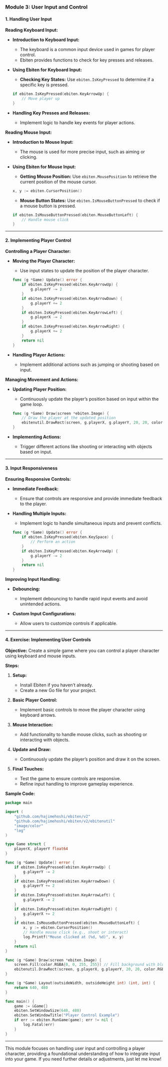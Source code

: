 ### **Module 3: User Input and Control**

#### **1. Handling User Input**

**Reading Keyboard Input:**
- **Introduction to Keyboard Input:**
  - The keyboard is a common input device used in games for player control.
  - Ebiten provides functions to check for key presses and releases.

- **Using Ebiten for Keyboard Input:**
  - **Checking Key States:** Use `ebiten.IsKeyPressed` to determine if a specific key is pressed.

  ```go
  if ebiten.IsKeyPressed(ebiten.KeyArrowUp) {
      // Move player up
  }
  ```

- **Handling Key Presses and Releases:**
  - Implement logic to handle key events for player actions.

**Reading Mouse Input:**
- **Introduction to Mouse Input:**
  - The mouse is used for more precise input, such as aiming or clicking.

- **Using Ebiten for Mouse Input:**
  - **Getting Mouse Position:** Use `ebiten.MousePosition` to retrieve the current position of the mouse cursor.

  ```go
  x, y := ebiten.CursorPosition()
  ```

  - **Mouse Button States:** Use `ebiten.IsMouseButtonPressed` to check if a mouse button is pressed.

  ```go
  if ebiten.IsMouseButtonPressed(ebiten.MouseButtonLeft) {
      // Handle mouse click
  }
  ```

---

#### **2. Implementing Player Control**

**Controlling a Player Character:**
- **Moving the Player Character:**
  - Use input states to update the position of the player character.

  ```go
  func (g *Game) Update() error {
      if ebiten.IsKeyPressed(ebiten.KeyArrowUp) {
          g.playerY -= 2
      }
      if ebiten.IsKeyPressed(ebiten.KeyArrowDown) {
          g.playerY += 2
      }
      if ebiten.IsKeyPressed(ebiten.KeyArrowLeft) {
          g.playerX -= 2
      }
      if ebiten.IsKeyPressed(ebiten.KeyArrowRight) {
          g.playerX += 2
      }
      return nil
  }
  ```

- **Handling Player Actions:**
  - Implement additional actions such as jumping or shooting based on input.

**Managing Movement and Actions:**
- **Updating Player Position:**
  - Continuously update the player’s position based on input within the game loop.

  ```go
  func (g *Game) Draw(screen *ebiten.Image) {
      // Draw the player at the updated position
      ebitenutil.DrawRect(screen, g.playerX, g.playerY, 20, 20, color.RGBA{255, 0, 0, 255})
  }
  ```

- **Implementing Actions:**
  - Trigger different actions like shooting or interacting with objects based on input.

---

#### **3. Input Responsiveness**

**Ensuring Responsive Controls:**
- **Immediate Feedback:**
  - Ensure that controls are responsive and provide immediate feedback to the player.

- **Handling Multiple Inputs:**
  - Implement logic to handle simultaneous inputs and prevent conflicts.

  ```go
  func (g *Game) Update() error {
      if ebiten.IsKeyPressed(ebiten.KeySpace) {
          // Perform an action
      }
      if ebiten.IsKeyPressed(ebiten.KeyArrowUp) {
          g.playerY -= 2
      }
      return nil
  }
  ```

**Improving Input Handling:**
- **Debouncing:**
  - Implement debouncing to handle rapid input events and avoid unintended actions.

- **Custom Input Configurations:**
  - Allow users to customize controls if applicable.

---

#### **4. Exercise: Implementing User Controls**

**Objective:**
Create a simple game where you can control a player character using keyboard and mouse inputs.

**Steps:**
1. **Setup:**
   - Install Ebiten if you haven’t already.
   - Create a new Go file for your project.

2. **Basic Player Control:**
   - Implement basic controls to move the player character using keyboard arrows.

3. **Mouse Interaction:**
   - Add functionality to handle mouse clicks, such as shooting or interacting with objects.

4. **Update and Draw:**
   - Continuously update the player’s position and draw it on the screen.

5. **Final Touches:**
   - Test the game to ensure controls are responsive.
   - Refine input handling to improve gameplay experience.

**Sample Code:**

```go
package main

import (
    "github.com/hajimehoshi/ebiten/v2"
    "github.com/hajimehoshi/ebiten/v2/ebitenutil"
    "image/color"
    "log"
)

type Game struct {
    playerX, playerY float64
}

func (g *Game) Update() error {
    if ebiten.IsKeyPressed(ebiten.KeyArrowUp) {
        g.playerY -= 2
    }
    if ebiten.IsKeyPressed(ebiten.KeyArrowDown) {
        g.playerY += 2
    }
    if ebiten.IsKeyPressed(ebiten.KeyArrowLeft) {
        g.playerX -= 2
    }
    if ebiten.IsKeyPressed(ebiten.KeyArrowRight) {
        g.playerX += 2
    }
    if ebiten.IsMouseButtonPressed(ebiten.MouseButtonLeft) {
        x, y := ebiten.CursorPosition()
        // Handle mouse click (e.g., shoot or interact)
        log.Printf("Mouse clicked at (%d, %d)", x, y)
    }
    return nil
}

func (g *Game) Draw(screen *ebiten.Image) {
    screen.Fill(color.RGBA{0, 0, 255, 255}) // Fill background with blue
    ebitenutil.DrawRect(screen, g.playerX, g.playerY, 20, 20, color.RGBA{255, 0, 0, 255}) // Draw player
}

func (g *Game) Layout(outsideWidth, outsideHeight int) (int, int) {
    return 640, 480
}

func main() {
    game := &Game{}
    ebiten.SetWindowSize(640, 480)
    ebiten.SetWindowTitle("Player Control Example")
    if err := ebiten.RunGame(game); err != nil {
        log.Fatal(err)
    }
}
```

---

This module focuses on handling user input and controlling a player character, providing a foundational understanding of how to integrate input into your game. If you need further details or adjustments, just let me know!
